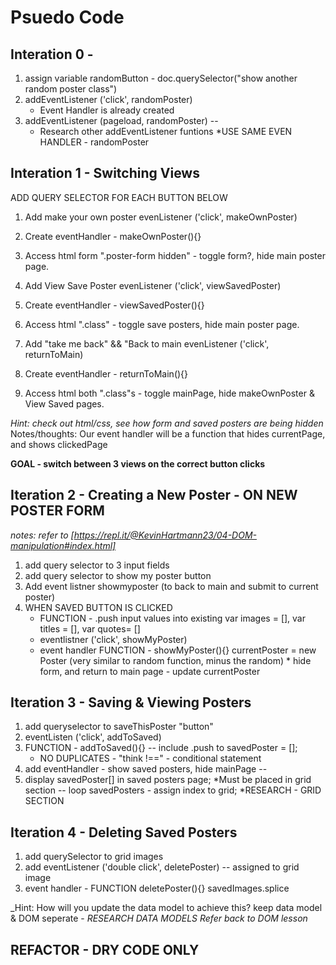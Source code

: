 # Psuedo Code 

## Interation 0 - 

1) assign variable randomButton - doc.querySelector("show another random poster class")
2) addEventListener ('click', randomPoster)
    * Event Handler is already created
3) addEventListener (pageload, randomPoster) --
    * Research other addEventListener funtions
    *USE SAME EVEN HANDLER - randomPoster

## Interation 1 - Switching Views
ADD QUERY SELECTOR FOR EACH BUTTON BELOW 

1) Add make your own poster evenListener ('click', makeOwnPoster)
2) Create eventHandler - makeOwnPoster(){}
3) Access html form ".poster-form hidden" - toggle form?, hide main poster page.

1) Add View Save Poster evenListener ('click', viewSavedPoster)
2) Create eventHandler - viewSavedPoster(){}
3) Access html ".class" - toggle save posters, hide main poster page.

1) Add "take me back" && "Back to main evenListener ('click', returnToMain)
2) Create eventHandler - returnToMain(){}
3) Access html both ".class"s  - toggle mainPage, hide makeOwnPoster & View Saved pages.

_Hint: check out html/css, see how form and saved posters are being hidden_
Notes/thoughts: Our event handler will be a function that hides currentPage, and shows clickedPage

**GOAL - switch between 3 views on the correct button clicks**

## Iteration 2 - Creating a New Poster - ON NEW POSTER FORM
_notes: refer to [https://repl.it/@KevinHartmann23/04-DOM-manipulation#index.html]_

1) add query selector to 3 input fields
2) add query selector to show my poster button 
3) Add event listner showmyposter (to back to main and submit to current poster)
4) WHEN SAVED BUTTON IS CLICKED
    * FUNCTION - .push input values into existing var images = [], var titles = [], var quotes= []
    * eventlistner ('click', showMyPoster)
    * event handler FUNCTION - showMyPoster(){} currentPoster = new Poster (very similar to random function, minus the random)
          * hide form, and return to main page - update currentPoster

## Iteration 3 - Saving & Viewing Posters 

1) add queryselector to saveThisPoster "button"
2) eventListen ('click', addToSaved)
3) FUNCTION - addToSaved(){} -- include .push to savedPoster = [];
    * NO DUPLICATES - "think !==" - conditional statement
4) add eventHandler - show saved posters, hide mainPage -- 
5) display savedPoster[] in saved posters page; 
    *Must be placed in grid section -- loop savedPosters - assign index to grid;
    *RESEARCH - GRID SECTION

## Iteration 4 - Deleting Saved Posters

1) add querySelector to grid images
2) add eventListener ('double click', deletePoster) -- assigned to grid image
3) event handler - FUNCTION deletePoster(){} savedImages.splice

_Hint: How will you update the data model to achieve this? keep data model & DOM seperate - 
_RESEARCH DATA MODELS_ _Refer back to DOM lesson_

## REFACTOR - DRY CODE ONLY

  
